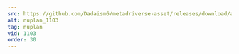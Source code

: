 ```yaml
---
src: https://github.com/Dadaism6/metadriverse-asset/releases/download/assetsv1.0.4/nuplan_1103.mp4
alt: nuplan_1103
tag: nuplan
vid: 1103
order: 30
---
```

